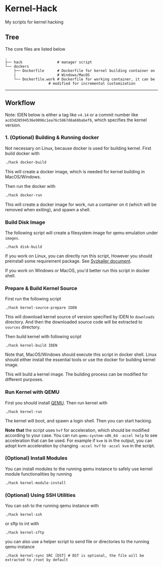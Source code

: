 # Kernel-Hack
My scripts for kernel hacking

## Tree

The core files are listed below

```
.
├── hack                # manager script
└── dockers
    ├── Dockerfile      # Dockerfile for kernel building container on 
    |                   # Windows/MacOS
    └── Dockerfile.work # Dockerfile for working container, it can be   
                    # modified for incremental customization
```

---

## Workflow

Note: IDEN below is either a tag like `v4.14` or a commit number like `acd3d28594536e9096c1ea76c5867d8a68babef6`, which specifies the kernel version.


### 1. (Optional) Building & Running docker
Not necessary on Linux, because docker is used for building kernel.
First build docker with
```bash
./hack docker-build
```
This will create a docker image, which is needed for kernel building in MacOS/Windows.

Then run the docker with
```bash
./hack docker-run
```
This will create a docker image for work, run a container on it (which will be removed when exiting), and spawn a shell.


### Build Disk Image
The following script will create a filesystem image for qemu emulation under `images`.
```
./hack disk-build
```
If you work on Linux, you can directly run this script, However you should preinstall some requirement package. See [Syzkaller document](https://github.com/google/syzkaller/blob/master/docs/linux/setup_ubuntu-host_qemu-vm_x86-64-kernel.md).

If you work on Windows or MacOS, you'd better run this script in docker shell.


### Prepare & Build Kernel Source
First run the following script
```
./hack kernel-source-prepare IDEN
```
This will download kernel source of version specified by IDEN to `downloads` directory. And then the downloaded source code will be extracted to `sources` directory.

Then build kernel with following script
```
./hack kernel-build IDEN
```
Note that, MacOS/Windows should execute this script in docker shell. Linux should either install the essential tools or use the docker for building kernel image.

This will build a kernel image. The building process can be modified for different purposes.


### Run Kernel with QEMU
First you should install [QEMU](https://www.qemu.org).
Then run kernel with 
```
./hack kernel-run
```
The kernel will boot, and spawn a login shell. Then you can start hacking. 

**Note that** the script uses `hvf` for acceleration, which should be modified according to your case. You can run `qemu-system-x86_64 -accel help` to see acceleration that can be used. For example if `kvm` is in the output, you can adopt kvm acceleration by changing `-accel hvf` to `-accel kvm` in the script.


### (Optional) Install Modules
You can install modules to the running qemu instance to safely use kernel module functionalities by running
```
./hack kernel-module-install
```


### (Optional) Using SSH Utilities
You can ssh to the running qemu instance with
```
./hack kernel-ssh
```
or sftp to int with
```
./hack kernel-sftp
``` 
you can also use a helper script to send file or directories to the running qemu instance
```
./hack kernel-sync SRC [DST] # DST is optional, the file will be extracted to /root by default
```